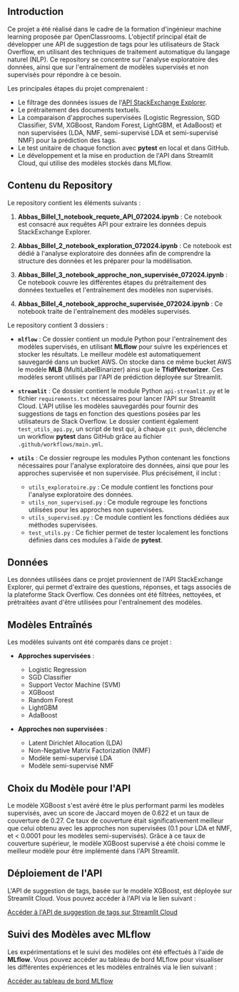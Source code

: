 ## Introduction

Ce projet a été réalisé dans le cadre de la formation d'ingénieur machine learning proposée par OpenClassrooms. L'objectif principal était de développer une API de suggestion de tags pour les utilisateurs de Stack Overflow, en utilisant des techniques de traitement automatique du langage naturel (NLP). Ce repository se concentre sur l'analyse exploratoire des données, ainsi que sur l'entraînement de modèles supervisés et non supervisés pour répondre à ce besoin.

Les principales étapes du projet comprenaient :

- Le filtrage des données issues de l'[API StackExchange Explorer](https://data.stackexchange.com/stackoverflow/query/new).
- Le prétraitement des documents textuels.
- La comparaison d'approches supervisées (Logistic Regression, SGD Classifier, SVM, XGBoost, Random Forest, LightGBM, et AdaBoost) et non supervisées (LDA, NMF, semi-supervisé LDA et semi-supervisé NMF) pour la prédiction des tags.
- Le test unitaire de chaque fonction avec **pytest** en local et dans GitHub.
- Le développement et la mise en production de l'API dans Streamlit Cloud, qui utilise des modèles stockés dans MLflow.

## Contenu du Repository

Le repository contient les éléments suivants :

1. **Abbas_Billel_1_notebook_requete_API_072024.ipynb** : Ce notebook est consacré aux requêtes API pour extraire les données depuis StackExchange Explorer.

2. **Abbas_Billel_2_notebook_exploration_072024.ipynb** : Ce notebook est dédié à l'analyse exploratoire des données afin de comprendre la structure des données et les préparer pour la modélisation.

3. **Abbas_Billel_3_notebook_approche_non_supervisée_072024.ipynb** : Ce notebook couvre les différentes étapes du prétraitement des données textuelles et l'entraînement des modèles non supervisés.

4. **Abbas_Billel_4_notebook_approche_supervisée_072024.ipynb** : Ce notebook traite de l'entraînement des modèles supervisés.

Le repository contient 3 dossiers :

- **`mlflow`** : Ce dossier contient un module Python pour l'entraînement des modèles supervisés, en utilisant **MLflow** pour suivre les expériences et stocker les résultats. Le meilleur modèle est automatiquement sauvegardé dans un bucket AWS. On stocke dans ce même bucket AWS le modèle **MLB** (MultiLabelBinarizer) ainsi que le **TfidfVectorizer**. Ces modèles seront utilisés par l'API de prédiction déployée sur Streamlit.

- **`streamlit`** : Ce dossier contient le module Python `api-streamlit.py` et le fichier `requirements.txt` nécessaires pour lancer l'API sur Streamlit Cloud. L'API utilise les modèles sauvegardés pour fournir des suggestions de tags en fonction des questions posées par les utilisateurs de Stack Overflow. Le dossier contient également `test_utils_api.py`, un script de test qui, à chaque `git push`, déclenche un workflow **pytest** dans GitHub grâce au fichier `.github/workflows/main.yml`.

- **`utils`** : Ce dossier regroupe les modules Python contenant les fonctions nécessaires pour l'analyse exploratoire des données, ainsi que pour les approches supervisée et non supervisée. Plus précisément, il inclut :
  - `utils_exploratoire.py` : Ce module contient les fonctions pour l'analyse exploratoire des données.
  - `utils_non_supervised.py` : Ce module regroupe les fonctions utilisées pour les approches non supervisées.
  - `utils_supervised.py` : Ce module contient les fonctions dédiées aux méthodes supervisées.
  - `test_utils.py` : Ce fichier permet de tester localement les fonctions définies dans ces modules à l'aide de **pytest**.

## Données

Les données utilisées dans ce projet proviennent de l'API StackExchange Explorer, qui permet d'extraire des questions, réponses, et tags associés de la plateforme Stack Overflow. Ces données ont été filtrées, nettoyées, et prétraitées avant d'être utilisées pour l'entraînement des modèles.

## Modèles Entraînés

Les modèles suivants ont été comparés dans ce projet :

- **Approches supervisées** :
  - Logistic Regression
  - SGD Classifier
  - Support Vector Machine (SVM)
  - XGBoost
  - Random Forest
  - LightGBM
  - AdaBoost

- **Approches non supervisées** :
  - Latent Dirichlet Allocation (LDA)
  - Non-Negative Matrix Factorization (NMF)
  - Modèle semi-supervisé LDA
  - Modèle semi-supervisé NMF

## Choix du Modèle pour l'API

Le modèle XGBoost s'est avéré être le plus performant parmi les modèles supervisés, avec un score de Jaccard moyen de 0.622 et un taux de couverture de 0.27. Ce taux de couverture était significativement meilleur que celui obtenu avec les approches non supervisées (0.1 pour LDA et NMF, et < 0.0001 pour les modèles semi-supervisés). Grâce à ce taux de couverture supérieur, le modèle XGBoost supervisé a été choisi comme le meilleur modèle pour être implémenté dans l'API Streamlit.

## Déploiement de l'API

L'API de suggestion de tags, basée sur le modèle XGBoost, est déployée sur Streamlit Cloud. Vous pouvez accéder à l'API via le lien suivant :

[Accéder à l'API de suggestion de tags sur Streamlit Cloud](https://projetsopc-mxghp6jylqfnkkel6igu2f.streamlit.app/)

## Suivi des Modèles avec MLflow

Les expérimentations et le suivi des modèles ont été effectués à l'aide de **MLflow**. Vous pouvez accéder au tableau de bord MLflow pour visualiser les différentes expériences et les modèles entraînés via le lien suivant :

[Accéder au tableau de bord MLflow](http://ec2-54-144-47-93.compute-1.amazonaws.com:5000/#/experiments/107027379712999727?searchFilter=&orderByKey=attributes.start_time&orderByAsc=false&startTime=ALL&lifecycleFilter=Active&modelVersionFilter=All+Runs&datasetsFilter=W10%3D)

